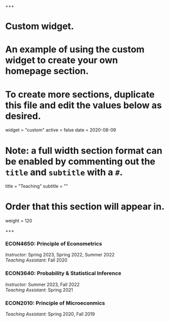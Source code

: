 +++
# Custom widget.
# An example of using the custom widget to create your own homepage section.
# To create more sections, duplicate this file and edit the values below as desired.
widget = "custom"
active = false
date = 2020-08-09

# Note: a full width section format can be enabled by commenting out the `title` and `subtitle` with a `#`.
title = "Teaching"
subtitle = ""

# Order that this section will appear in.
weight = 120

+++

### ECON4650: Principle of Econometrics
*Instructor:* Spring 2023, Spring 2022, Summer 2022  
*Teaching Assistant:* Fall 2020

### ECON3640: Probability \& Statistical Inference
*Instructor:* Summer 2023, Fall 2022    
*Teaching Assistant:* Spring 2021

### ECON2010: Principle of Microeconmics
*Teaching Assistant:* Spring 2020, Fall 2019